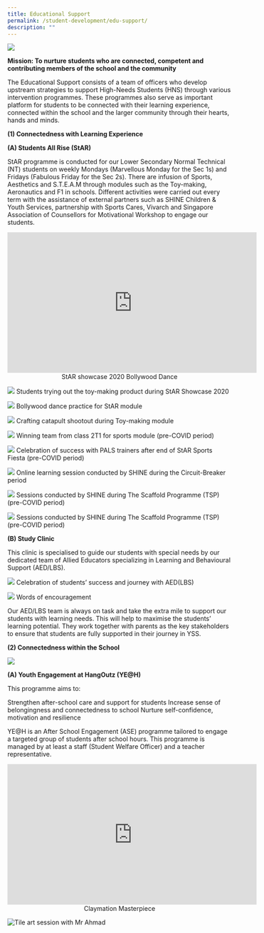 ```yaml
---
title: Educational Support
permalink: /student-development/edu-support/
description: ""
---
```

![](/images/StudDevelopment/EduSupport/Educational-Support-1.jpg)

**Mission: To nurture students who are connected, competent and contributing members of the school and the community**

The Educational Support consists of a team of officers who develop upstream strategies to support High-Needs Students (HNS) through various intervention programmes. These programmes also serve as important platform for students to be connected with their learning experience, connected within the school and the larger community through their hearts, hands and minds.


**(1) Connectedness with Learning Experience**

**(A) Students All Rise (StAR)**

StAR programme is conducted for our Lower Secondary Normal Technical (NT) students on weekly Mondays (Marvellous Monday for the Sec 1s) and Fridays (Fabulous Friday for the Sec 2s). There are infusion of Sports, Aesthetics and S.T.E.A.M through modules such as the Toy-making, Aeronautics and F1 in schools. Different activities were carried out every term with the assistance of external partners such as SHINE Children & Youth Services, partnership with Sports Cares, Vivarch and Singapore Association of Counsellors for Motivational Workshop to engage our students.

<iframe width="560" height="315" src="https://www.youtube.com/embed/3Wk5_G-F0nM" title="YouTube video player" frameborder="0" allow="accelerometer; autoplay; clipboard-write; encrypted-media; gyroscope; picture-in-picture; web-share" allowfullscreen></iframe>
<div style="text-align:center">StAR showcase 2020 Bollywood Dance</div>

![](/images/StudDevelopment/EduSupport/EduSupport-2.jpg)
Students trying out the toy-making product during StAR Showcase 2020

![](/images/StudDevelopment/EduSupport/EduSupport-3.jpeg)
Bollywood dance practice for StAR module

![](/images/StudDevelopment/EduSupport/EduSupport-4.jpeg)
Crafting catapult shootout during Toy-making module

![](/images/StudDevelopment/EduSupport/EduSupport-5.jpeg)
Winning team from class 2T1 for sports module (pre-COVID period)

![](/images/StudDevelopment/EduSupport/EduSupport-6.jpeg)
Celebration of success with PALS trainers after end of StAR Sports Fiesta (pre-COVID period)

![](/images/StudDevelopment/EduSupport/EduSupport-7.jpg)
Online learning session conducted by SHINE during the Circuit-Breaker period

![](/images/StudDevelopment/EduSupport/EduSupport-8.jpg)
Sessions conducted by SHINE during The Scaffold Programme (TSP) (pre-COVID period)

![](/images/StudDevelopment/EduSupport/EduSupport-9.jpeg)
Sessions conducted by SHINE during The Scaffold Programme (TSP) (pre-COVID period)

**(B) Study Clinic**

This clinic is specialised to guide our students with special needs by our dedicated team of Allied Educators specializing in Learning and Behavioural Support (AED/LBS).

![](/images/StudDevelopment/EduSupport/EduSupport-10.jpeg)
Celebration of students’ success and journey with AED(LBS)

![](/images/StudDevelopment/EduSupport/EduSupport-11.jpg)
Words of encouragement

Our AED/LBS team is always on task and take the extra mile to support our students with learning needs. This will help to maximise the students’ learning potential. They work together with parents as the key stakeholders to ensure that students are fully supported in their journey in YSS.


**(2) Connectedness within the School**

![](/images/StudDevelopment/EduSupport/EduSupport-12.jpg)

**(A) Youth Engagement at HangOutz (YE@H)**

This programme aims to:

Strengthen after-school care and support for students
Increase sense of belongingness and connectedness to school
Nurture self-confidence, motivation and resilience

YE@H is an After School Engagement (ASE) programme tailored to engage a targeted group of students after school hours. This programme is managed by at least a staff (Student Welfare Officer) and a teacher representative.

<iframe width="560" height="315" src="https://www.youtube.com/embed/CJlycQj_pBI" title="YouTube video player" frameborder="0" allow="accelerometer; autoplay; clipboard-write; encrypted-media; gyroscope; picture-in-picture; web-share" allowfullscreen></iframe>
<div style="text-align:center">Claymation Masterpiece </div>

![Tile art session with Mr Ahmad](/images/StudDevelopment/EduSupport/EduSupport-13.jpg)

